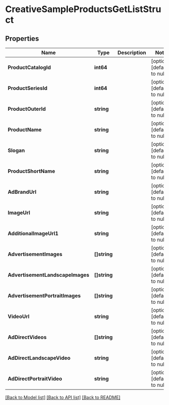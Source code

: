 # CreativeSampleProductsGetListStruct

## Properties
Name | Type | Description | Notes
------------ | ------------- | ------------- | -------------
**ProductCatalogId** | **int64** |  | [optional] [default to null]
**ProductSeriesId** | **int64** |  | [optional] [default to null]
**ProductOuterId** | **string** |  | [optional] [default to null]
**ProductName** | **string** |  | [optional] [default to null]
**Slogan** | **string** |  | [optional] [default to null]
**ProductShortName** | **string** |  | [optional] [default to null]
**AdBrandUrl** | **string** |  | [optional] [default to null]
**ImageUrl** | **string** |  | [optional] [default to null]
**AdditionalImageUrl1** | **string** |  | [optional] [default to null]
**AdvertisementImages** | **[]string** |  | [optional] [default to null]
**AdvertisementLandscapeImages** | **[]string** |  | [optional] [default to null]
**AdvertisementPortraitImages** | **[]string** |  | [optional] [default to null]
**VideoUrl** | **string** |  | [optional] [default to null]
**AdDirectVideos** | **[]string** |  | [optional] [default to null]
**AdDirectLandscapeVideo** | **string** |  | [optional] [default to null]
**AdDirectPortraitVideo** | **string** |  | [optional] [default to null]

[[Back to Model list]](../README.md#documentation-for-models) [[Back to API list]](../README.md#documentation-for-api-endpoints) [[Back to README]](../README.md)


